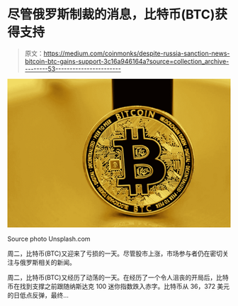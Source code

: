 # 尽管俄罗斯制裁的消息，比特币(BTC)获得支持

> 原文：<https://medium.com/coinmonks/despite-russia-sanction-news-bitcoin-btc-gains-support-3c16a946164a?source=collection_archive---------53----------------------->

![](img/9c27b34a849f01bbca7541ba5d14d19a.png)

Source photo Unsplash.com

周二，比特币(BTC)又迎来了亏损的一天。尽管股市上涨，市场参与者仍在密切关注与俄罗斯相关的新闻。

周二，比特币(BTC)又经历了动荡的一天。在经历了一个令人沮丧的开局后，比特币在找到支撑之前跟随纳斯达克 100 迷你指数跌入赤字。比特币从 36，372 美元的日低点反弹，最终…